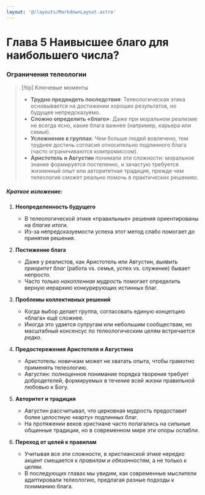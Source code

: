 ```yaml
---
layout: '@/layouts/MarkdownLayout.astro'
---
```


# Глава 5 Наивысшее благо для наибольшего числа?

### **Ограничения телеологии**

> [!tip] Ключевые моменты
>
> - **Трудно предвидеть последствия**: Телеологическая этика основывается на достижении хороших результатов, но будущее непредсказуемо.
> - **Сложно определить «благо»**: Даже при моральном реализме не всегда ясно, какие блага важнее (например, карьера или семья).
> - **Усложнение в группах**: Чем больше людей вовлечено, тем труднее достичь согласия относительно подлинного блага (часто ограничиваются компромиссом).
> - **Аристотель и Августин** понимали эти сложности: моральное знание формируется постепенно, и зачастую требуется жизненный опыт или авторитетная традиция, прежде чем телеология сможет реально помочь в практических решениях.

##### **Краткое изложение:**

1. **Неопределенность будущего**

   - В телеологической этике «правильные» решения ориентированы на _благие итоги_.
   - Из-за непредсказуемости успеха этот метод слабо помогает _до_ принятия решения.

2. **Постижение блага**

   - Даже у реалистов, как Аристотель или Августин, _выявить приоритет благ_ (работа vs. семья, успех vs. служение) бывает непросто.
   - Часто только _накопленная мудрость_ помогает определить верную иерархию конкурирующих истинных благ.

3. **Проблемы коллективных решений**

   - Когда выбор делает группа, согласовать единую концепцию «блага» ещё сложнее.
   - Иногда это удается супругам или небольшим сообществам, но масштабный консенсус по телеологическим целям встречается _редко_.

4. **Предостережения Аристотеля и Августина**

   - Аристотель: новичкам может не хватать опыта, чтобы грамотно применять телеологию.
   - Августин: полноценное понимание порядка творения требует добродетелей, формируемых в течение всей жизни правильной любовью к Богу.

5. **Авторитет и традиция**

   - Августин рассчитывал, что церковная мудрость предоставит более целостную «карту» подлинных благ.
   - На протяжении веков христиане часто полагались на сильные общинные традиции, но в современном мире эти опоры ослабли.

6. **Переход от целей к правилам**

   - Учитывая все эти сложности, в христианской этике нередко акцент смещается к _правилам и обязанностям_, а не только к целям.
   - В последующих главах мы увидим, как современные мыслители адаптировали телеологию, предлагая разные подходы к пониманию блага.
